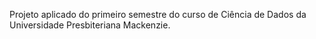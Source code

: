 Projeto aplicado do primeiro semestre do curso de Ciência de Dados da Universidade Presbiteriana Mackenzie.
